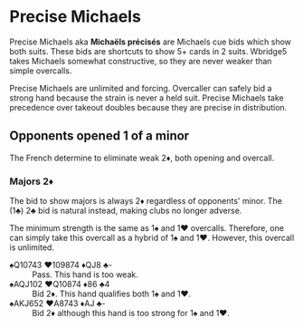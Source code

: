 Precise Michaels
================
Precise Michaels aka **Michaëls précisés** are Michaels cue bids which show
both suits.  These bids are shortcuts to show 5+ cards in 2 suits.  Wbridge5
takes Michaels somewhat constructive, so they are never weaker than simple
overcalls.

Precise Michaels are unlimited and forcing.  Overcaller can safely bid a strong
hand because the strain is never a held suit.  Precise Michaels take precedence
over takeout doubles because they are precise in distribution.

Opponents opened 1 of a minor
-----------------------------
The French determine to eliminate weak 2♦, both opening and overcall.

### Majors 2♦ ###
The bid to show majors is always 2♦ regardless of opponents' minor.  The (1♣)
2♣ bid is natural instead, making clubs no longer adverse.

The minimum strength is the same as 1♠ and 1♥ overcalls.  Therefore, one can
simply take this overcall as a hybrid of 1♠ and 1♥.  However, this overcall
is unlimited.

<dl>
  <dt>♠Q10743 ♥109874 ♦QJ8 ♣-</dt>
  <dd>Pass.  This hand is too weak.</dd>

  <dt>♠AQJ102 ♥Q10874 ♦86 ♣4</dt>
  <dd>Bid 2♦.  This hand qualifies both 1♠ and 1♥.</dd>

  <dt>♠AKJ652 ♥A8743 ♦AJ ♣-</dt>
  <dd>Bid 2♦ although this hand is too strong for 1♠ and 1♥.</dd>
</dl>
